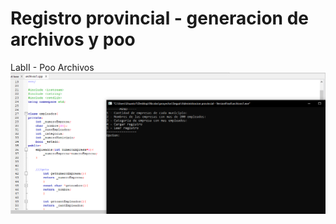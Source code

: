 # Registro provincial - generacion de archivos y poo 
LabII - Poo Archivos
![alt text](https://raw.githubusercontent.com/nicoamaciel/Archivos_registroProvincial/main/RegistroProvincial.png)

